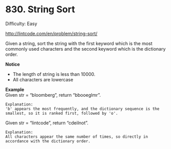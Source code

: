# 830. String Sort

Difficulty: Easy

http://lintcode.com/en/problem/string-sort/

Given a string, sort the string with the first keyword which is the most commonly used characters and the second keyword which is the dictionary order.

**Notice**  
* The length of string is less than 10000.
* All characters are lowercase

**Example**  
Given str = “bloomberg”, return “bbooeglmr”.
```
Explanation:
'b' appears the most frequently, and the dictionary sequence is the smallest, so it is ranked first, followed by 'o'.
```
Given str = “lintcode”, return “cdeilnot”.
```
Explanation:
All characters appear the same number of times, so directly in accordance with the dictionary order.
```
